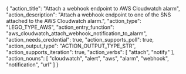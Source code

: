 {
"action_title": "Attach a webhook endpoint to AWS Cloudwatch alarm",
"action_description": "Attach a webhook endpoint to one of the SNS attached to the AWS Cloudwatch alarm.",
"action_type": "LEGO_TYPE_AWS",
"action_entry_function": "aws_cloudwatch_attach_webhook_notification_to_alarm",
"action_needs_credential": true,
"action_supports_poll": true,
"action_output_type": "ACTION_OUTPUT_TYPE_STR",
"action_supports_iteration": true,
"action_verbs": [
"attach",
"notify"
],
"action_nouns": [
"cloudwatch",
"alert",
"aws",
"alarm",
"webhook",
"notification",
"url"
]
}
